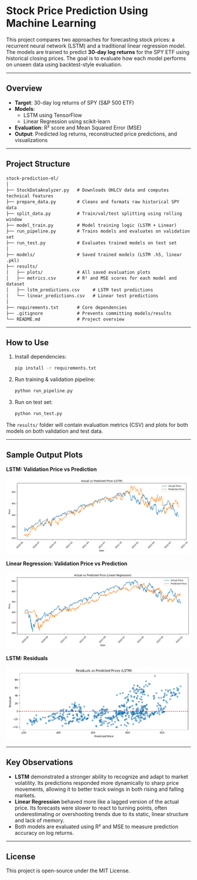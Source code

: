 # Stock Price Prediction Using Machine Learning

This project compares two approaches for forecasting stock prices: a recurrent neural network (LSTM) and a traditional linear regression model. The models are trained to predict **30-day log returns** for the SPY ETF using historical closing prices. The goal is to evaluate how each model performs on unseen data using backtest-style evaluation.

---

## Overview

- **Target**: 30-day log returns of SPY (S&P 500 ETF)
- **Models**:
  - LSTM using TensorFlow
  - Linear Regression using scikit-learn
- **Evaluation**: R² score and Mean Squared Error (MSE)
- **Output**: Predicted log returns, reconstructed price predictions, and visualizations

---

## Project Structure

```
stock-prediction-ml/
│
├── StockDataAnalyzer.py   # Downloads OHLCV data and computes technical features 
├── prepare_data.py        # Cleans and formats raw historical SPY data
├── split_data.py          # Train/val/test splitting using rolling window
├── model_train.py         # Model training logic (LSTM + Linear)
├── run_pipeline.py        # Trains models and evaluates on validation set
├── run_test.py            # Evaluates trained models on test set
│
├── models/                # Saved trained models (LSTM .h5, linear .pkl)
├── results/
│   ├── plots/             # All saved evaluation plots
│   ├── metrics.csv        # R² and MSE scores for each model and dataset
│   ├── lstm_predictions.csv     # LSTM test predictions
│   └── linear_predictions.csv   # Linear test predictions
│
├── requirements.txt       # Core dependencies
├── .gitignore             # Prevents committing models/results
└── README.md              # Project overview
```

---

## How to Use

1. Install dependencies:
   ```bash
   pip install -r requirements.txt
   ```

2. Run training & validation pipeline:
   ```bash
   python run_pipeline.py
   ```

3. Run on test set:
   ```bash
   python run_test.py
   ```

The `results/` folder will contain evaluation metrics (CSV) and plots for both models on both validation and test data.

---

## Sample Output Plots

**LSTM: Validation Price vs Prediction**

![LSTM Val](results/plots/lstm_price_vs_predicted.png)

**Linear Regression: Validation Price vs Prediction**

![LR Val](results/plots/linear_regression_price_vs_predicted.png)

**LSTM: Residuals**

![LSTM Residuals](results/plots/lstm_residuals.png)

---

## Key Observations

- **LSTM** demonstrated a stronger ability to recognize and adapt to market volatility. Its predictions responded more dynamically to sharp price movements, allowing it to better track swings in both rising and falling markets.
- **Linear Regression** behaved more like a lagged version of the actual price. Its forecasts were slower to react to turning points, often underestimating or overshooting trends due to its static, linear structure and lack of memory.
- Both models are evaluated using R² and MSE to measure prediction accuracy on log returns.


---

## License

This project is open-source under the MIT License.
